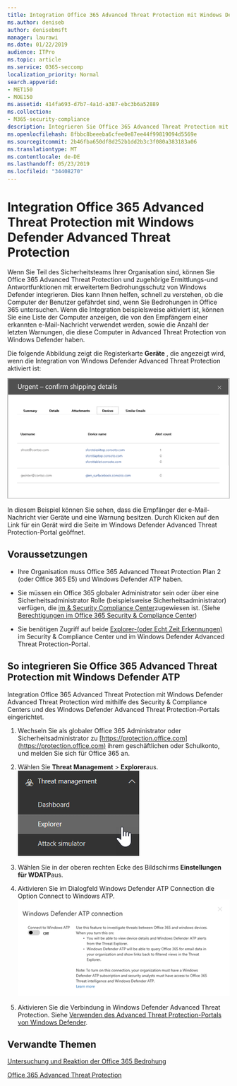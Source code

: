 ```yaml
---
title: Integration Office 365 Advanced Threat Protection mit Windows Defender Advanced Threat Protection
ms.author: deniseb
author: denisebmsft
manager: laurawi
ms.date: 01/22/2019
audience: ITPro
ms.topic: article
ms.service: O365-seccomp
localization_priority: Normal
search.appverid:
- MET150
- MOE150
ms.assetid: 414fa693-d7b7-4a1d-a387-ebc3b6a52889
ms.collection:
- M365-security-compliance
description: Integrieren Sie Office 365 Advanced Threat Protection mit Windows Defender Advanced Threat Protection, um detaillierte Informationen zur Bedrohungs Verwaltung zu erhalten.
ms.openlocfilehash: 8fbbc8beeeba6cfee0e87ee44f99819094d5569e
ms.sourcegitcommit: 2b46fba650df8d252b1dd2b3c3f080a383183a06
ms.translationtype: MT
ms.contentlocale: de-DE
ms.lasthandoff: 05/23/2019
ms.locfileid: "34408270"
---
```

# <a name="integrate-office-365-advanced-threat-protection-with-windows-defender-advanced-threat-protection"></a>Integration Office 365 Advanced Threat Protection mit Windows Defender Advanced Threat Protection

Wenn Sie Teil des Sicherheitsteams Ihrer Organisation sind, können Sie Office 365 Advanced Threat Protection und zugehörige Ermittlungs-und Antwortfunktionen mit erweitertem Bedrohungsschutz von Windows Defender integrieren. Dies kann Ihnen helfen, schnell zu verstehen, ob die Computer der Benutzer gefährdet sind, wenn Sie Bedrohungen in Office 365 untersuchen. Wenn die Integration beispielsweise aktiviert ist, können Sie eine Liste der Computer anzeigen, die von den Empfängern einer erkannten e-Mail-Nachricht verwendet werden, sowie die Anzahl der letzten Warnungen, die diese Computer in Advanced Threat Protection von Windows Defender haben.
  
Die folgende Abbildung zeigt die Registerkarte **Geräte** , die angezeigt wird, wenn die Integration von Windows Defender Advanced Threat Protection aktiviert ist: 
  
![Wenn Windows Defender ATP aktiviert ist, können Sie eine Liste der Computer mit Warnungen anzeigen.](media/fec928ea-8f0c-44d7-80b9-a2e0a8cd4e89.PNG)
  
In diesem Beispiel können Sie sehen, dass die Empfänger der e-Mail-Nachricht vier Geräte und eine Warnung besitzen. Durch Klicken auf den Link für ein Gerät wird die Seite im Windows Defender Advanced Threat Protection-Portal geöffnet.
  
## <a name="requirements"></a>Voraussetzungen

- Ihre Organisation muss Office 365 Advanced Threat Protection Plan 2 (oder Office 365 E5) und Windows Defender ATP haben.
    
- Sie müssen ein Office 365 globaler Administrator sein oder über eine Sicherheitsadministrator Rolle (beispielsweise Sicherheitsadministrator) verfügen, die [im &amp; Security Compliance Center](https://protection.office.com)zugewiesen ist. (Siehe [Berechtigungen im Office 365 Security &amp; Compliance Center](permissions-in-the-security-and-compliance-center.md))
    
- Sie benötigen Zugriff auf beide [Explorer-(oder Echt Zeit Erkennungen)](threat-explorer.md) im Security & Compliance Center und im Windows Defender Advanced Threat Protection-Portal.
    
## <a name="to-integrate-office-365-advanced-threat-protection-with-windows-defender-atp"></a>So integrieren Sie Office 365 Advanced Threat Protection mit Windows Defender ATP

Integration Office 365 Advanced Threat Protection mit Windows Defender Advanced Threat Protection wird mithilfe des Security & Compliance Centers und des Windows Defender Advanced Threat Protection-Portals eingerichtet.
  
1. Wechseln Sie als globaler Office 365 Administrator oder Sicherheitsadministrator zu [https://protection.office.com](https://protection.office.com) ihrem geschäftlichen oder Schulkonto, und melden Sie sich für Office 365 an. 
    
2. Wählen Sie **Threat Management** \> **Explorer**aus.<br>![Explorer im Menü "Threat Management"](media/ThreatMgmt-Explorer-nav.png)<br>
    
3. Wählen Sie in der oberen rechten Ecke des Bildschirms **Einstellungen für WDATP**aus.
    
4. Aktivieren Sie im Dialogfeld Windows Defender ATP Connection die Option Connect to Windows ATP.<br>![Windows Defender ATP-Verbindung](media/Explorer-WDATPConnection-dialog.png)<br>
    
5. Aktivieren Sie die Verbindung in Windows Defender Advanced Threat Protection. Siehe [Verwenden des Advanced Threat Protection-Portals von Windows Defender](https://go.microsoft.com/fwlink/?linkid=859690).

  
## <a name="related-topics"></a>Verwandte Themen

[Untersuchung und Reaktion der Office 365 Bedrohung](office-365-ti.md)
  
[Office 365 Advanced Threat Protection](office-365-atp.md)
  

